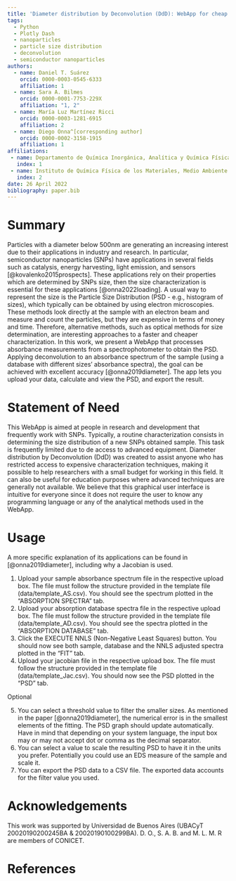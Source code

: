 ```yaml
---
title: 'Diameter distribution by Deconvolution (DdD): WebApp for cheap and fast determination of particle size distribution (PSD) of semiconductor nanoparticles from optical measurements'
tags:
  - Python
  - Plotly Dash
  - nanoparticles
  - particle size distribution
  - deconvolution
  - semiconductor nanoparticles
authors:
  - name: Daniel T. Suárez
    orcid: 0000-0003-0545-6333
    affiliation: 1
  - name: Sara A. Bilmes
    orcid: 0000-0001-7753-229X
    affiliation: "1, 2"
  - name: María Luz Martínez Ricci
    orcid: 0000-0003-1281-6915
    affiliation: 2
  - name: Diego Onna^[corresponding author]
    orcid: 0000-0002-3158-1915
    affiliation: 1
affiliations:
 - name: Departamento de Química Inorgánica, Analítica y Química Física, Facultad de Ciencias Exactas y Naturales, Universidad de Buenos Aires, Buenos Aires, Argentina
   index: 1
 - name: Instituto de Química Física de los Materiales, Medio Ambiente y Energía, (INQUIMAE) CONICET Universidad de Buenos Aires, Buenos Aires, Argentina
   index: 2
date: 26 April 2022
bibliography: paper.bib
---
```


# Summary

Particles with a diameter below 500nm are generating an increasing interest due to their applications in industry and research. In particular, semiconductor nanoparticles (SNPs) have applications in several fields such as catalysis, energy harvesting, light emission, and sensors [@kovalenko2015prospects]. These applications rely on their properties which are determined by SNPs size, then the size characterization is essential for these applications [@onna2022loading]. A usual way to represent the size is the Particle Size Distribution (PSD - e.g., histogram of sizes), which typically can be obtained by using electron microscopies. These methods look directly at the sample with an electron beam and measure and count the particles, but they are expensive in terms of money and time. Therefore, alternative methods, such as optical methods for size determination, are interesting approaches to a faster and cheaper characterization.
In this work, we present a WebApp that processes absorbance measurements from a spectrophotometer to obtain the PSD. Applying deconvolution to an absorbance spectrum of the sample (using a database with different sizes’ absorbance spectra), the goal can be achieved with excellent accuracy [@onna2019diameter]. The app lets you upload your data, calculate and view the PSD, and export the result.

# Statement of Need

This WebApp is aimed at people in research and development that frequently work with SNPs. Typically, a routine characterization consists in determining the size distribution of a new SNPs obtained sample. This task is frequently limited due to de access to advanced equipment.
Diameter distribution by Deconvolution (DdD) was created to assist anyone who has restricted access to expensive characterization techniques, making it possible to help researchers with a small budget for working in this field. It can also be useful for education purposes where advanced techniques are generally not available.
We believe that this graphical user interface is intuitive for everyone since it does not require the user to know any programming language or any of the analytical methods used in the WebApp.

# Usage

A more specific explanation of its applications can be found in [@onna2019diameter], including why a Jacobian is used.
1. Upload your sample absorbance spectrum file in the respective upload box. The file must follow the structure provided in the template file (data/template_AS.csv). You should see the spectrum plotted in the “ABSORPTION SPECTRA” tab.
2. Upload your absorption database spectra file in the respective upload box. The file must follow the structure provided in the template file (data/template_AD.csv). You should see the spectra plotted in the “ABSORPTION DATABASE” tab.
3. Click the EXECUTE NNLS (Non-Negative Least Squares) button. You should now see both sample, database and the NNLS adjusted spectra plotted in the “FIT” tab.
4. Upload your jacobian file in the respective upload box. The file must follow the structure provided in the template file (data/template_Jac.csv). You should now see the PSD plotted in the “PSD” tab.

Optional

5. You can select a threshold value to filter the smaller sizes. As mentioned in the paper [@onna2019diameter], the numerical error is in the smallest elements of the fitting. The PSD graph should update automatically. Have in mind that depending on your system language, the input box may or may not accept dot or comma as the decimal separator.
6. You can select a value to scale the resulting PSD to have it in the units you prefer. Potentially you could use an EDS measure of the sample and scale it.
7. You can export the PSD data to a CSV file. The exported data accounts for the filter value you used.


# Acknowledgements

This work was supported by Universidad de Buenos Aires (UBACyT 20020190200245BA & 20020190100299BA). D. O., S. A. B. and M. L. M. R are members of CONICET. 
 
# References
